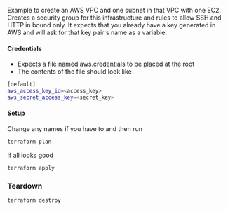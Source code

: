 Example to create an AWS VPC and one subnet in that VPC with one EC2. Creates a security group for this infrastructure and rules to allow SSH and HTTP in bound only. It expects that you already have a key generated in AWS and will ask for that key pair's name as a variable.

#### Credentials
- Expects a file named aws.credentials to be placed at the root
- The contents of the file should look like
```sh
[default]
aws_access_key_id=<access_key>
aws_secret_access_key=<secret_key>
```

#### Setup
Change any names if you have to and then run
```sh
terraform plan
```
If all looks good
```sh
terraform apply
```

### Teardown
```sh
terraform destroy
```
